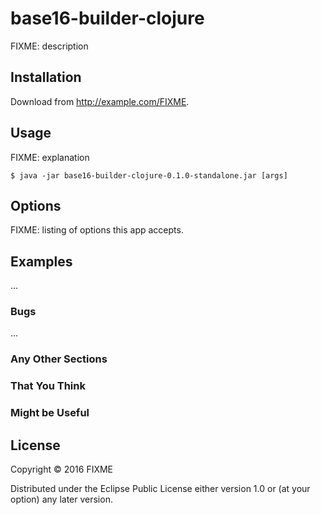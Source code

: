 # base16-builder-clojure

FIXME: description

## Installation

Download from http://example.com/FIXME.

## Usage

FIXME: explanation

    $ java -jar base16-builder-clojure-0.1.0-standalone.jar [args]

## Options

FIXME: listing of options this app accepts.

## Examples

...

### Bugs

...

### Any Other Sections
### That You Think
### Might be Useful

## License

Copyright © 2016 FIXME

Distributed under the Eclipse Public License either version 1.0 or (at
your option) any later version.
